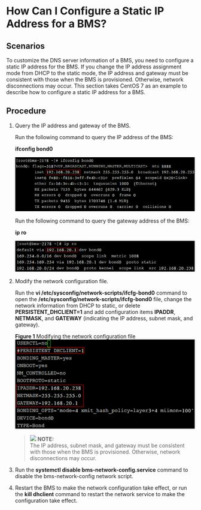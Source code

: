 # How Can I Configure a Static IP Address for a BMS?<a name="EN-US_TOPIC_0151841133"></a>

## Scenarios<a name="section14513559161918"></a>

To customize the DNS server information of a BMS, you need to configure a static IP address for the BMS. If you change the IP address assignment mode from DHCP to the static mode, the IP address and gateway must be consistent with those when the BMS is provisioned. Otherwise, network disconnections may occur. This section takes CentOS 7 as an example to describe how to configure a static IP address for a BMS.

## Procedure<a name="section29863301211"></a>

1.  Query the IP address and gateway of the BMS.

    Run the following command to query the IP address of the BMS:

    **ifconfig bond0**

    ![](figures/4-7.png)

    Run the following command to query the gateway address of the BMS:

    **ip ro**

    ![](figures/5-8.png)

2.  Modify the network configuration file.

    Run the  **vi /etc/sysconfig/network-scripts/ifcfg-bond0**  command to open the  **/etc/sysconfig/network-scripts/ifcfg-bond0**  file, change the network information from DHCP to static, or delete  **PERSISTENT\_DHCLIENT=1**  and add configuration items  **IPADDR**,  **NETMASK**, and  **GATEWAY**  \(indicating the IP address, subnet mask, and gateway\).

    **Figure  1**  Modifying the network configuration file<a name="fig2019142810593"></a>  
    ![](figures/modifying-the-network-configuration-file.png "modifying-the-network-configuration-file")

    >![](/images/icon-note.gif) **NOTE:**   
    >The IP address, subnet mask, and gateway must be consistent with those when the BMS is provisioned. Otherwise, network disconnections may occur.  

3.  Run the  **systemctl disable bms-network-config.service**  command to disable the bms-network-config network script.
4.  Restart the BMS to make the network configuration take effect, or run the  **kill dhclient**  command to restart the network service to make the configuration take effect.


